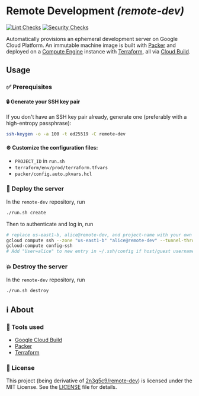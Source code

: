 # Remote Development _(remote-dev)_

[![Lint Checks](https://github.com/gmarmstrong/remote-dev/actions/workflows/tflint.yml/badge.svg)](https://github.com/gmarmstrong/remote-dev/actions/workflows/tflint.yml) [![Security Checks](https://github.com/gmarmstrong/remote-dev/actions/workflows/tfsec.yml/badge.svg)](https://github.com/gmarmstrong/remote-dev/actions/workflows/tfsec.yml)

Automatically provisions an ephemeral development server on Google Cloud Platform. An immutable machine image is built with [Packer](https://packer.io/) and deployed on a [Compute Engine](https://cloud.google.com/compute) instance with [Terraform](https://www.terraform.io/), all via [Cloud Build](https://cloud.google.com/cloud-build).

## Usage

### :white_check_mark: Prerequisites

#### :lock: Generate your SSH key pair

If you don't have an SSH key pair already, generate one (preferably with a high-entropy passphrase):

```bash
ssh-keygen -o -a 100 -t ed25519 -C remote-dev
```

#### :gear: Customize the configuration files:

  - `PROJECT_ID` in `run.sh`
  - `terraform/env/prod/terraform.tfvars`
  - `packer/config.auto.pkvars.hcl`

### :rocket: Deploy the server

In the `remote-dev` repository, run

```bash
./run.sh create
```

Then to authenticate and log in, run

```bash
# replace us-east1-b, alice@remote-dev, and project-name with your own values
gcloud compute ssh --zone "us-east1-b" "alice@remote-dev" --tunnel-through-iap --project "project-name"
gcloud-compute config-ssh
# Add "User=alice" to new entry in ~/.ssh/config if host/guest usernames don't match
```

### :collision: Destroy the server

In the `remote-dev` repository, run

```bash
./run.sh destroy
```

## :information_source: About

### :toolbox: Tools used

- [Google Cloud Build](https://cloud.google.com/build)
- [Packer](https://www.packer.io/)
- [Terraform](https://www.terraform.io/)

### 📃 License

This project (being derivative of [2n3g5c9/remote-dev](https://github.com/2n3g5c9/remote-dev)) is licensed under the MIT License. See the [LICENSE](LICENSE) file for details.
